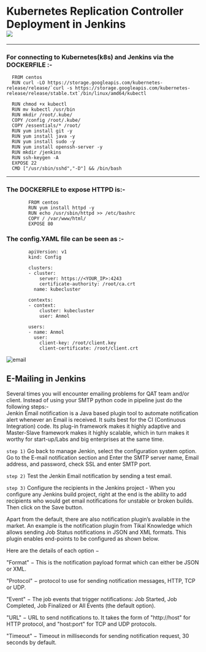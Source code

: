 # Kubernetes Replication Controller Deployment in Jenkins <br/><img src="https://miro.medium.com/max/662/1*WcsxEzPbIGvFBQY6j2in5Q.png"></img>


_________________________________________________________________________________________________________
### For connecting to Kubernetes(k8s) and Jenkins via the DOCKERFILE :-
      FROM centos 
      RUN curl -LO https://storage.googleapis.com/kubernetes-release/release/`curl -s https://storage.googleapis.com/kubernetes-release/release/stable.txt`/bin/linux/amd64/kubectl

      RUN chmod +x kubectl
      RUN mv kubectl /usr/bin
      RUN mkdir /root/.kube/
      COPY /config /root/.kube/
      COPY /essentials/* /root/
      RUN yum install git -y
      RUN yum install java -y
      RUN yum install sudo -y
      RUN yum install openssh-server -y
      RUN mkdir /jenkins
      RUN ssh-keygen -A
      EXPOSE 22
      CMD ["/usr/sbin/sshd","-D"] && /bin/bash
_____________________________________________________________________________________________________________________________________________________________________
### The DOCKERFILE to expose HTTPD is:-

            FROM centos
            RUN yum install httpd -y
            RUN echo /usr/sbin/httpd >> /etc/bashrc
            COPY / /var/www/html/
            EXPOSE 80
      
### The config.YAML file can be seen as :-

            apiVersion: v1
            kind: Config

            clusters:
            - cluster:
                server: https://<YOUR_IP>:4243
                certificate-authority: /root/ca.crt
              name: kubecluster

            contexts:
            - context:
                cluster: kubecluster
                user: Anmol

            users:
            - name: Anmol
              user:
                client-key: /root/client.key
                client-certificate: /root/client.crt
             
![email](https://miro.medium.com/max/600/1*qzDG-ROC1aUkVZ-LYVe5pA.jpeg)
## E-Mailing in Jenkins
Several times you will encounter emailing problems for QAT team and/or client. Instead of using your SMTP python code in pipeline just do the following steps:-<br/>
Jenkin Email notification is a Java based plugin tool to automate notification alert whenever an Email is received. It suits best for the CI (Continuous Integration) code. Its plug-in framework makes it highly adaptive and Master-Slave framework makes it highly scalable, which in turn makes it worthy for start-up/Labs and big enterprises at the same time.

`step 1)` Go back to manage Jenkin, select the configuration system option. Go to the E-mail notification section and Enter the SMTP server name, Email address, and password, check SSL and enter SMTP port.

`step 2)` Test the Jenkin Email notification by sending a test email.

`step 3)` Configure the recipients in the Jenkins project - When you configure any Jenkins build project, right at the end is the ability to add recipients who would get email notifications for unstable or broken builds. Then click on the Save button.

Apart from the default, there are also notification plugin’s available in the market. An example is the notification plugin from Tikal Knowledge which allows sending Job Status notifications in JSON and XML formats. This plugin enables end-points to be configured as shown below.


Here are the details of each option −

"Format" − This is the notification payload format which can either be JSON or XML.

"Protocol" − protocol to use for sending notification messages, HTTP, TCP or UDP.

"Event" − The job events that trigger notifications: Job Started, Job Completed, Job Finalized or All Events (the default option).

"URL" − URL to send notifications to. It takes the form of "http://host" for HTTP protocol, and "host:port" for TCP and UDP protocols.

"Timeout" − Timeout in milliseconds for sending notification request, 30 seconds by default.
